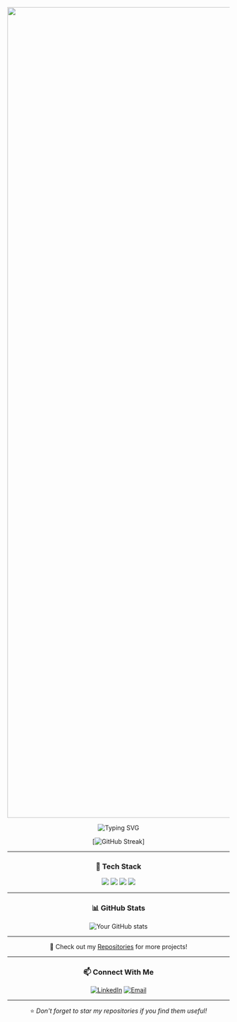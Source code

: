 <div align="center">
  
  <img width="1834" alt="banner" src="https://github.com/user-attachments/assets/54dcbbba-01b9-41c6-bcf3-c5e01af9b110" /><br>

  <!--<a href="https://git.io/typing-svg"><img src="https://readme-typing-svg.demolab.com?font=Fira+Code&size=30&color=F75B86&center=true&vCenter=true&repeat=false&width=435&lines=Geethanadh" alt="Typing SVG" /></a></a><br> -->

  <img src="https://readme-typing-svg.demolab.com/?lines=Python+Developer;AI+%26+Data+Enthusiast;IoT+Engineer&font=Fira+Code&center=true&width=440&height=45&color=f75c7e&vCenter=true&pause=1000&size=22" alt="Typing SVG">
  
  [![GitHub Streak](https://github-readme-streak-stats-rho-seven-64.vercel.app?user=geethanadh&theme=radical&hide_border=true)]
</div>

---

<div align="center">

### 🚀 Tech Stack

<img src="https://img.shields.io/badge/Python-3776AB?style=for-the-badge&logo=python&logoColor=white">
<img src="https://img.shields.io/badge/MongoDB-4EA94B?style=for-the-badge&logo=mongodb&logoColor=white">
<img src="https://img.shields.io/badge/Bash-121011?style=for-the-badge&logo=gnu-bash&logoColor=white">
<img src="https://img.shields.io/badge/NVIDIA-Jetson-green?style=for-the-badge">

</div>

---

<div align="center">

### 📊 GitHub Stats

![Your GitHub stats](https://github-readme-stats.vercel.app/api?username=geethanadh&show_icons=true&theme=radical)
<!-- ![Programming Languages](https://github-readme-stats.vercel.app/api/top-langs/?username=geethanadh&layout=compact&theme=radical) -->


</div>

---

<div align="center">

📂 Check out my [Repositories](https://github.com/geethanadh?tab=repositories) for more projects! 

</div>

---

<div align="center">

### 📫 Connect With Me

[![LinkedIn](https://img.shields.io/badge/LinkedIn-blue?style=for-the-badge&logo=linkedin)](www.linkedin.com/in/geethanadh-kasimkota-6222b4169)
[![Email](https://img.shields.io/badge/Email-red?style=for-the-badge&logo=gmail)](mailto:geethanadhk@example.com)  

---

⭐️ _Don't forget to star my repositories if you find them useful!_

</div>
